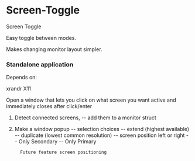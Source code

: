 # Screen-Toggle
Screen Toggle

Easy toggle between modes.

Makes changing monitor layout simpler.


### Standalone application

Depends on:

xrandr
X11


Open a window that lets you click on what screen you want active and immediately closes after click/enter



1. Detect connected screens,
     -- add them to a monitor struct

2. Make a window popup
     -- selection choices
         -- extend (highest available)
         -- duplicate (lowest common resolution)
         -- screen position left or right
         -- Only Secondary
         -- Only Primary


         Future feature screen positioning

